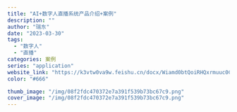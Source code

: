 ```yaml
---
title: "AI+数字人直播系统产品介绍+案例"
description: ""
author: "瑞东"
date: "2023-03-30"
tags:
  - "数字人"
  - "直播"
categories: 案例
series: "application"
website_link: "https://k3vtw0va9w.feishu.cn/docx/Wiamd0btQoiRHQxrmuuc0CDTn2d?from=from_copylink"
color: "#666"

thumb_image: "/img/08f2fdc470372e7a391f539b73bc67c9.png"
cover_image: "/img/08f2fdc470372e7a391f539b73bc67c9.png"
---
```



